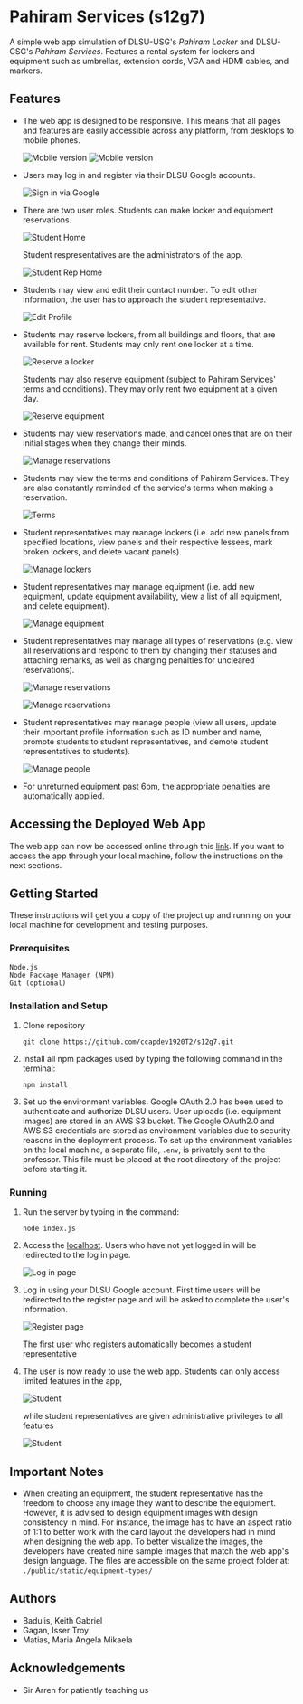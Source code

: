 # Pahiram Services (s12g7)
A simple web app simulation of DLSU-USG's *Pahiram Locker* and DLSU-CSG's *Pahiram Services*. Features a rental system for lockers and equipment such as umbrellas, extension cords, VGA and HDMI cables, and markers.

## Features
* The web app is designed to be responsive. This means that all pages and features are easily accessible across any platform, from desktops to mobile phones.
  
  ![Mobile version](/readme_imgs/reserve-mobile.jpg) ![Mobile version](/readme_imgs/sidebar-mobile.jpg)
  
* Users may log in and register via their DLSU Google accounts.
  
  ![Sign in via Google](/readme_imgs/signin.jpg)

* There are two user roles. Students can make locker and equipment reservations.
  
  ![Student Home](/readme_imgs/home-student.jpg)
  
  Student respresentatives are the administrators of the app.
  
  ![Student Rep Home](/readme_imgs/home-studentrep.jpg)

* Students may view and edit their contact number. To edit other information, the user has to approach the student representative.
  
  ![Edit Profile](/readme_imgs/edit-profile.jpg)

* Students may reserve lockers, from all buildings and floors, that are available for rent. Students may only rent one locker at a time.

  ![Reserve a locker](/readme_imgs/reserve-locker.jpg)
  
  Students may also reserve equipment (subject to Pahiram Services' terms and conditions). They may only rent two equipment at a given day.

  ![Reserve equipment](/readme_imgs/reserve-equipment.jpg)

* Students may view reservations made, and cancel ones that are on their initial stages when they change their minds.

  ![Manage reservations](/readme_imgs/my-reservations.jpg)

* Students may view the terms and conditions of Pahiram Services. They are also constantly reminded of the service's terms when making a reservation.

  ![Terms](/readme_imgs/terms.jpg)

* Student representatives may manage lockers (i.e. add new panels from specified locations, view panels and their respective lessees, mark broken lockers, and delete vacant panels).
  
  ![Manage lockers](/readme_imgs/add-panel.jpg)

* Student representatives may manage equipment (i.e. add new equipment, update equipment availability, view a list of all equipment, and delete equipment).
  
  ![Manage equipment](/readme_imgs/manage-equipment.jpg)

* Student representatives may manage all types of reservations (e.g. view all reservations and respond to them by changing their statuses and attaching remarks, as well as charging penalties for uncleared reservations).

  ![Manage reservations](/readme_imgs/manage-reservations.jpg)
  
  ![Manage reservations](/readme_imgs/edit-reservation.jpg)

* Student representatives may manage people (view all users, update their important profile information such as ID number and name, promote students to student representatives, and demote student representatives to students).

  ![Manage people](/readme_imgs/manage-people.jpg)

* For unreturned equipment past 6pm, the appropriate penalties are automatically applied.

## Accessing the Deployed Web App
The web app can now be accessed online through this [link](https://pahiram-services.herokuapp.com/). If you want to access the app through your local machine, follow the instructions on the next sections.

## Getting Started
These instructions will get you a copy of the project up and running on your local machine for development and testing purposes.

### Prerequisites
```
Node.js
Node Package Manager (NPM)
Git (optional)
```

### Installation and Setup
1. Clone repository
    ```
    git clone https://github.com/ccapdev1920T2/s12g7.git
    ```
2. Install all npm packages used by typing the following command in the terminal:
    ```
    npm install
    ```
3. Set up the environment variables. Google OAuth 2.0 has been used to authenticate and authorize DLSU users. User uploads (i.e. equipment images) are stored in an AWS S3 bucket. The Google OAuth2.0 and AWS S3 credentials are stored as environment variables due to security reasons in the deployment process. To set up the environment variables on the local machine, a separate file, ```.env```, is privately sent to the professor. This file must be placed at the root directory of the project before starting it.

### Running
1. Run the server by typing in the command:
    ```
    node index.js
    ```
2. Access the [localhost](http://localhost:3000). Users who have not yet logged in will be redirected to the log in page.

    ![Log in page](/readme_imgs/login.jpg)
  
3. Log in using your DLSU Google account. First time users will be redirected to the register page and will be asked to complete the user's information. 

    ![Register page](/readme_imgs/register.jpg)

    The first user who registers automatically becomes a student representative

4. The user is now ready to use the web app. Students can only access limited features in the app, 

    ![Student](/readme_imgs/home-student.jpg)

    while student representatives are given administrative privileges to all features

    ![Student](/readme_imgs/home-studentrep.jpg)

## Important Notes
* When creating an equipment, the student representative has the freedom to choose any image they want to describe the equipment. However, it is advised to design equipment images with design consistency in mind. For instance, the image has to have an aspect ratio of 1:1 to better work with the card layout the developers had in mind when designing the web app. To better visualize the images, the developers have created nine sample images that match the web app's design language. The files are accessible on the same project folder at: ```./public/static/equipment-types/```

## Authors
- Badulis, Keith Gabriel
- Gagan, Isser Troy
- Matias, Maria Angela Mikaela

## Acknowledgements
- Sir Arren for patiently teaching us
